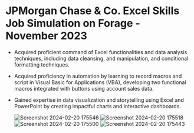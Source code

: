 # JPMorgan Chase & Co. Excel Skills Job Simulation on Forage - November 2023

 * Acquired proficient command of Excel functionalities and data analysis
   techniques, including data cleansing, and manipulation, and conditional
   formatting techniques.
 * Acquired proficiency in automation by learning to record macros and script in
   Visual Basic for Applications (VBA), developing two functional macros
   integrated with buttons using account sales data.
 * Gained expertise in data visualization and storytelling using Excel and
   PowerPoint by creating impactful charts and interactive dashboards.

   ![Screenshot 2024-02-20 175546](https://github.com/sanathchalla/JP-Morgan-Excel-Skills-Project/assets/110670357/fce450ee-566a-4de9-81be-fa8e48799c48)
![Screenshot 2024-02-20 175518](https://github.com/sanathchalla/JP-Morgan-Excel-Skills-Project/assets/110670357/e13917df-cc55-4a7b-aad1-d56c32293d9f)
![Screenshot 2024-02-20 175500](https://github.com/sanathchalla/JP-Morgan-Excel-Skills-Project/assets/110670357/b4e81a29-ab25-496a-b598-6947feabd11c)
![Screenshot 2024-02-20 175443](https://github.com/sanathchalla/JP-Morgan-Excel-Skills-Project/assets/110670357/cc020b81-1f3c-414e-8bdf-e02fb42ad35a)
